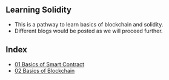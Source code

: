 ## Learning Solidity
- This is a pathway to learn basics of blockchain and solidity.
- Different blogs would be posted as we will proceed further.
## Index
- [01 Basics of Smart Contract](/01BasicsOfSmartContracts)
- [02 Basics of Blockchain](/02BlockchainBasics/)